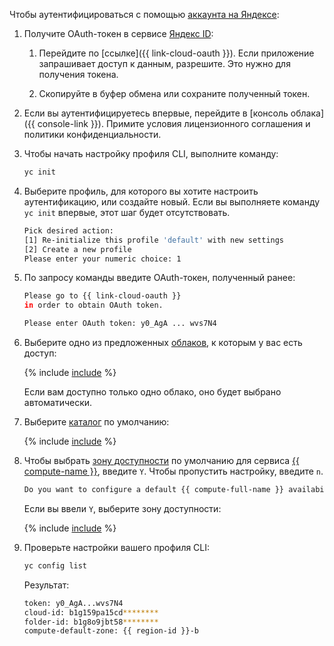 
  Чтобы аутентифицироваться с помощью [аккаунта на Яндексе](../../iam/concepts/index.md#passport):

  1. Получите OAuth-токен в сервисе [Яндекс ID](https://yandex.ru/dev/id/doc/ru/concepts/ya-oauth-intro): 

     1. Перейдите по [ссылке]({{ link-cloud-oauth }}). Если приложение запрашивает доступ к данным, разрешите. Это нужно для получения токена.

     1. Скопируйте в буфер обмена или сохраните полученный токен.
  
  1. Если вы аутентифицируетесь впервые, перейдите в [консоль облака]({{ console-link }}). Примите условия лицензионного соглашения и политики конфиденциальности.

  1. Чтобы начать настройку профиля CLI, выполните команду:
  
      ```bash
      yc init
      ```


  1. Выберите профиль, для которого вы хотите настроить аутентификацию, или создайте новый. Если вы выполняете команду `yc init` впервые, этот шаг будет отсутствовать.

     ```bash
     Pick desired action:
     [1] Re-initialize this profile 'default' with new settings
     [2] Create a new profile
     Please enter your numeric choice: 1
     ```

  1. По запросу команды введите OAuth-токен, полученный ранее:
     
     ```bash
     Please go to {{ link-cloud-oauth }}
     in order to obtain OAuth token.

     Please enter OAuth token: y0_AgA ... wvs7N4
     ```

  1. Выберите одно из предложенных [облаков](../../resource-manager/concepts/resources-hierarchy.md#cloud), к которым у вас есть доступ:
     
     {% include [include](choose-cloud.md) %}

     Если вам доступно только одно облако, оно будет выбрано автоматически.

  1. Выберите [каталог](../../resource-manager/concepts/resources-hierarchy.md#folder) по умолчанию:

     {% include [include](choose-folder.md) %}

  
  1. Чтобы выбрать [зону доступности](../../overview/concepts/geo-scope.md) по умолчанию для сервиса [{{ compute-name }}](../../compute/), введите `Y`. Чтобы пропустить настройку, введите `n`.
  
     ```bash
     Do you want to configure a default {{ compute-full-name }} availability zone? [Y/n] Y
     ```  

     Если вы ввели `Y`, выберите зону доступности:

     {% include [include](choose-zone.md) %}


  1. Проверьте настройки вашего профиля CLI:
     
     ```bash
     yc config list
     ```

     Результат:

     ```bash
     token: y0_AgA...wvs7N4
     cloud-id: b1g159pa15cd********
     folder-id: b1g8o9jbt58********
     compute-default-zone: {{ region-id }}-b
     ```


